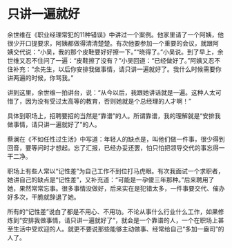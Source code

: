 # 只讲一遍就好

余世维在《职业经理常犯的11种错误》中讲过一个案例。他家里请了一个阿姨，他很少开口提要求，阿姨都做得清清楚楚。有次他要参加一个重要的会议，就跟阿 姨交代说：“小吴，我的那个皮鞋要好好擦一下。”“晓得了。”小吴说。到了早上，余世维又忍不住问了一遍：“皮鞋擦了没有？”小吴回道：“已经做好了。”阿姨又忍不住补充：“余先生，以后你安排我做事情，请只讲一遍就好了。我什么时候需要你讲两遍的时候，你骂我。” 

讲到这里，余世维一拍讲台，说：“从今以后，我跟她讲话就是一遍。这种人太可惜了，因为没有受过太高等的教育，否则她就是个总经理的人才啊！” 

具体到职场上，招聘要招的当然是“靠谱”的人。所谓靠谱，我的理解就是“安排我做事情，请只讲一遍就好了”的人。 

蔡澜在《不如任性过生活》中写道：年轻人的缺点是，叫他们做一件事，很少得到回音，要等问时才想起。忘了汇报，已经办妥还罢，怕只怕把领导交代的事忘得一干二净。 

职场上有些人常以“记性差”为自己工作不到位打马虎眼。有次我面试一个求职者，她讲自己的缺点是“记性差”，又补充道：“可能是一孕傻三年那种。”后来聘用了她，果然常常忘事。很多事情没做好，后来实在是犯错太多，一件事要交代、催办好多次，干脆就辞退了她。 

所有的“记性差”说白了都是不用心、不用功。不论从事什么行业什么工作，如果修炼到“安排我做事情，请只讲一遍就好了”，就会是一个靠谱的人，一个在职场上甚至生活中受欢迎的人。就更不要说那些能够主动做事、经常给自己“多加一盎司”的人了。
